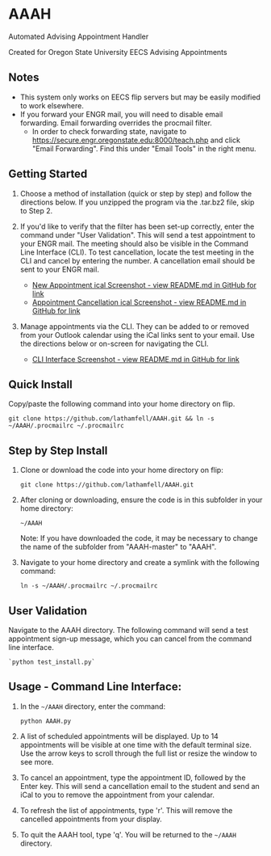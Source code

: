 # AAAH

Automated Advising Appointment Handler

Created for Oregon State University EECS Advising Appointments

## Notes
- This system only works on EECS flip servers but may be easily modified to work elsewhere.
- If you forward your ENGR mail, you will need to disable email forwarding. Email forwarding overrides the procmail filter.
    - In order to check forwarding state, navigate to https://secure.engr.oregonstate.edu:8000/teach.php and click "Email Forwarding". Find this under "Email Tools" in the right menu.   

## Getting Started
1. Choose a method of installation (quick or step by step) and follow the directions below. If you unzipped the program via the .tar.bz2 file, skip to Step 2.

2. If you'd like to verify that the filter has been set-up correctly, enter the command under "User Validation". This will send a test appointment to your ENGR mail. The meeting should also be visible in the Command Line Interface (CLI). To test cancellation, locate the test meeting in the CLI and cancel by entering the number. A cancellation email should be sent to your ENGR mail.
    - [New Appointment ical Screenshot - view README.md in GitHub for link](/NewAppt_Screenshot.png)
    - [Appointment Cancellation ical Screenshot - view README.md in GitHub for link](/Cancel_Screenshot.png)
 
3. Manage appointments via the CLI. They can be added to or removed from your Outlook calendar using the iCal links sent to your email. Use the directions below or on-screen for navigating the CLI.
    - [CLI Interface Screenshot - view README.md in GitHub for link](/CLI_Sreenshot.png)

## Quick Install

Copy/paste the following command into your home directory on flip.

    git clone https://github.com/lathamfell/AAAH.git && ln -s ~/AAAH/.procmailrc ~/.procmailrc

## Step by Step Install

1. Clone or download the code into your home directory on flip:

    `git clone https://github.com/lathamfell/AAAH.git`

2. After cloning or downloading, ensure the code is in this subfolder in your home directory:

    `~/AAAH`

    Note: If you have downloaded the code, it may be necessary to change the name of the subfolder from "AAAH-master" to "AAAH".

3. Navigate to your home directory and create a symlink with the following command:

    `ln -s ~/AAAH/.procmailrc ~/.procmailrc`
    
## User Validation

Navigate to the AAAH directory. The following command will send a test appointment sign-up message, which you can cancel from the command line interface.

    `python test_install.py`
    

## Usage - Command Line Interface:

1. In the `~/AAAH` directory, enter the command:

    `python AAAH.py`

2. A list of scheduled appointments will be displayed. Up to 14 appointments will be visible at one time with the default terminal size. Use the arrow keys to scroll through the full list or resize the window to see more.                                                                                             

3. To cancel an appointment, type the appointment ID, followed by the Enter key. This will send a cancellation email to the student and send an iCal to you to remove the appointment from your calendar.

4. To refresh the list of appointments, type 'r'. This will remove the cancelled appointments from your display.

5. To quit the AAAH tool, type 'q'. You will be returned to the `~/AAAH` directory.
